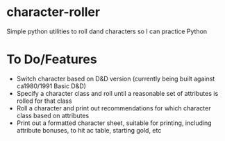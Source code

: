 # character-roller
Simple python utilities to roll dand characters so I can practice Python

# To Do/Features
* Switch character based on D&D version (currently being built against ca1980/1991 Basic D&D)
* Specify a character class and roll until a reasonable set of attributes is rolled for that class
* Roll a character and print out recommendations for which character class based on attributes
* Print out a formatted character sheet, suitable for printing, including attribute bonuses, to hit ac table, starting gold, etc

